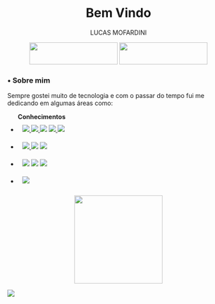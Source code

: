 <h1 align="center"> Bem Vindo </h1>

<p align="center"> LUCAS MOFARDINI </p>
<div align="center">
  <a href="https://github.com/LucasMofardini"><img width="200px;" height="50px;" src="https://img.shields.io/badge/-Github-000?style=flat-square&logo=Github&logoColor=white"></a>
  <a href="https://www.linkedin.com/in/lucas-mofardini-b37b83164/"><img width="200px;" height="50px;" src="https://img.shields.io/badge/-LinkedIn-blue?style=flat-square&logo=Linkedin&logoColor=white"></a>

</div>
<h3>• Sobre mim </h3>
<div>
  <p>Sempre gostei muito de tecnologia e  com o passar do tempo fui me dedicando em algumas áreas como:</p>

</div>
<ul>
<b>Conhecimentos</b>

 <li style="padding:10px;">  
 <a target="_blank" href="https://cursos.alura.com.br/user/lucasmofardini/course/avancando-html-css/certificate"> <img src="https://img.shields.io/static/v1?label=&message=HTML&color=green" /> </a>
   <a target="_blank" href="https://www.origamid.com/certificate/a35a097a/"> <img src="https://img.shields.io/static/v1?label=&message=CSS&color=blue" /> </a>   <img src="https://img.shields.io/static/v1?label=&message=BOOTSTRAP&color=gold" />   <a target="_blank" href="https://cursos.alura.com.br/user/lucasmofardini/course/javascript-programando-na-linguagem-web/certificate"> <img src="https://img.shields.io/static/v1?label=&message=JAVASCRIPT&color=pink" />
  </a>
 <a target="_blank" href="https://cursos.alura.com.br/user/lucasmofardini/course/jquery-a-biblioteca-do-mercado/certificate">  <img src="https://img.shields.io/static/v1?label=&message=JQUERY&color=purple" /> </a>  </li>

 <li style="padding:10px;">
 <a target="_blank" href="https://cursos.alura.com.br/user/lucasmofardini/course/ux-base/certificate"><img src="https://img.shields.io/static/v1?label=&message=UX&color=orange" /> </a>  <a target="_blank" href="https://cursos.alura.com.br/user/lucasmofardini/course/photoshop-web-1/certificate"> <img src="https://img.shields.io/static/v1?label=&message=PHOTOSHOP&color=red" /></a>
 <img src="https://img.shields.io/static/v1?label=&message=GIT&color=black" /></li>
 <li style="padding:10px;">
  <a target="_blank" href="https://cursos.alura.com.br/user/lucasmofardini/course/java-primeiros-passos/certificate"><img src="https://img.shields.io/static/v1?label=&message=JAVA-1&color=indigo" /></a>  
 <a target="_blank" href="https://cursos.alura.com.br/certificate/ce70d827-7683-4fba-bb8f-2b24b9ab41bc"> <img src="https://img.shields.io/static/v1?label=&message=JAVA-2&color=Lime" /></a>   <a target="_blank" href="https://cursos.alura.com.br/user/lucasmofardini/course/primeiros-passos-antes-de-criar-um-site/certificate"> <img src="https://img.shields.io/static/v1?label=&message=MARKETING-DIGITAL&color=brown" /></a>  </li>
 <li style="padding:10px;"><img src="https://img.shields.io/static/v1?label=&message=PROMPT-DE-COMANDO&color=navy" /></li>
</ul>


<p align="center">
  <a href="https://github.com/anuraghazra/github-readme-stats">
    <img
      align="center"
      height="200"
      src="https://github-readme-stats.vercel.app/api?username=lucasmofardini&count_private=true&show_icons=true&custom_title=Lucas%20Git%20Status&hide=issues&theme=gotham"
    />
  </a>
</p>
<img src="https://github-readme-stats.vercel.app/api/top-langs/?username=lucasmofardini&layout=compact&theme=gotham">
<!-- https://github-readme-stats.vercel.app/api?username=lucasmofardini -->
